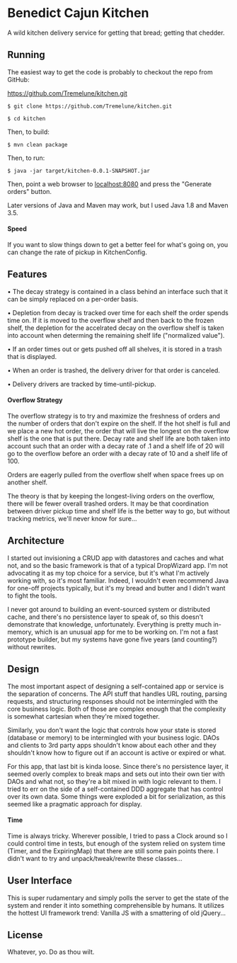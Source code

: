 # Benedict Cajun Kitchen

A wild kitchen delivery service for getting that bread; getting that chedder.

## Running

The easiest way to get the code is probably to checkout the repo from GitHub:

https://github.com/Tremelune/kitchen.git

`$ git clone https://github.com/Tremelune/kitchen.git`

`$ cd kitchen`

Then, to build:

`$ mvn clean package`

Then, to run:

`$ java -jar target/kitchen-0.0.1-SNAPSHOT.jar`

Then, point a web browser to [localhost:8080](http://localhost.com:8080/) and press the "Generate
 orders" button.
 
Later versions of Java and Maven may work, but I used Java 1.8 and Maven 3.5.

#### Speed

If you want to slow things down to get a better feel for what's going on, you can change the rate
of pickup in KitchenConfig.

## Features

• The decay strategy is contained in a class behind an interface such that it can be simply replaced
on a per-order basis.

• Depletion from decay is tracked over time for each shelf the order spends time on. If it is moved to the overflow
shelf and then back to the frozen shelf, the depletion for the accelrated decay on the overflow shelf is
taken into account when determing the remaining shelf life ("normalized value").

• If an order times out or gets pushed off all shelves, it is stored in a trash that is displayed.

• When an order is trashed, the delivery driver for that order is canceled.

• Delivery drivers are tracked by time-until-pickup.

#### Overflow Strategy

The overflow strategy is to try and maximize the freshness of orders and the number of orders that don't expire
on the shelf. If the hot shelf is full and we place a new hot order, the order that will live the longest
on the overflow shelf is the one that is put there. Decay rate and shelf life are both taken into account
such that an order with a decay rate of .1 and a shelf life of 20 will go to the overflow before an order
with a decay rate of 10 and a shelf life of 100.

Orders are eagerly pulled from the overflow shelf when space frees up on another shelf.

The theory is that by keeping the longest-living orders on the overflow, there will be fewer overall
trashed orders. It may be that coordination between driver pickup time and shelf life is the better way
to go, but without tracking metrics, we'll never know for sure...

## Architecture

I started out invisioning a CRUD app with datastores and caches and what not, and so the basic framework
is that of a typical DropWizard app. I'm not advocating it as my top choice for a service, but it's what I'm
actively working with, so it's most familiar. Indeed, I wouldn't even recommend Java for one-off
projects typically, but it's my bread and butter and I didn't want to fight the tools.

I never got around to building an event-sourced system or distributed cache, and there's no persistence layer
to speak of, so this doesn't demonstrate that knowledge, unfortunately. Everything is pretty much
in-memory, which is an unusual app for me to be working on. I'm not a fast prototype builder, but my
 systems have gone five years (and counting?) without rewrites.

## Design

The most important aspect of designing a self-contained app or service is the separation of concerns. The API
stuff that handles URL routing, parsing requests, and structuring responses should not be intermingled with
the core business logic. Both of those are complex enough that the complexity is somewhat cartesian when
they're mixed together.

Similarly, you don't want the logic that controls how your state is stored (database or memory) to be
intermingled with your business logic. DAOs and clients to 3rd party apps shouldn't know about each other
and they shouldn't know how to figure out if an account is active or expired or what.

For this app, that last bit is kinda loose. Since there's no persistence layer, it seemed overly complex
to break maps and sets out into their own tier with DAOs and what not, so they're a bit mixed in with
logic relevant to them. I tried to err on the side of a self-contained DDD aggregate that has control over its
own data. Some things were exploded a bit for serialization, as this seemed like a pragmatic approach
for display.

#### Time

Time is always tricky. Wherever possible, I tried to pass a Clock around so I could control time in tests,
but enough of the system relied on system time (Timer, and the ExpiringMap) that there are still some pain
points there. I didn't want to try and unpack/tweak/rewrite these classes...

## User Interface

This is super rudamentary and simply polls the server to get the state of the system and render it into
something comprehensible by humans. It utilizes the hottest UI framework trend: Vanilla JS with a smattering
of old jQuery...

## License

Whatever, yo. Do as thou wilt.

